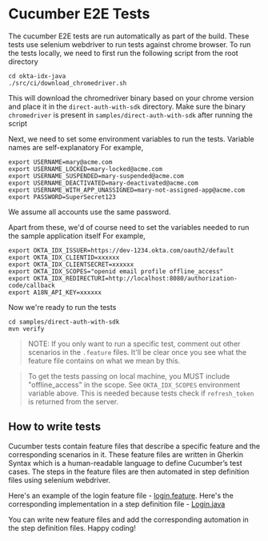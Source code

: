 # Cucumber E2E Tests

The cucumber E2E tests are run automatically as part of the build. These tests use selenium webdriver to run tests against chrome browser.
To run the tests locally, we need to first run the following script from the root directory

```
cd okta-idx-java
./src/ci/download_chromedriver.sh
```
This will download the chromedriver binary based on your chrome version and place it in the `direct-auth-with-sdk` directory.
Make sure the binary `chromedriver` is present in `samples/direct-auth-with-sdk` after running the script

Next, we need to set some environment variables to run the tests. Variable names are self-explanatory
For example,
```
export USERNAME=mary@acme.com
export USERNAME_LOCKED=mary-locked@acme.com
export USERNAME_SUSPENDED=mary-suspended@acme.com
export USERNAME_DEACTIVATED=mary-deactivated@acme.com
export USERNAME_WITH_APP_UNASSIGNED=mary-not-assigned-app@acme.com
export PASSWORD=SuperSecret123 
```
We assume all accounts use the same password. 

Apart from these, we'd of course need to set the variables needed to run the sample application itself
For example,
```
export OKTA_IDX_ISSUER=https://dev-1234.okta.com/oauth2/default
export OKTA_IDX_CLIENTID=xxxxxx
export OKTA_IDX_CLIENTSECRET=xxxxxx
export OKTA_IDX_SCOPES="openid email profile offline_access"
export OKTA_IDX_REDIRECTURI=http://localhost:8080/authorization-code/callback
export A18N_API_KEY=xxxxxx
```

Now we're ready to run the tests
```
cd samples/direct-auth-with-sdk
mvn verify
```

> NOTE: If you only want to run a specific test, comment out other scenarios in the `.feature` files. 
> It'll be clear once you see what the feature file contains on what we mean by this.

> To get the tests passing on local machine, you MUST include "offline_access" in the scope. See `OKTA_IDX_SCOPES` environment variable above.
> This is needed because tests check if `refresh_token` is returned from the server.

## How to write tests

Cucumber tests contain feature files that describe a specific feature and the corresponding scenarios in it.
These feature files are written in Gherkin Syntax which is a human-readable language to define Cucumber’s test cases.
The steps in the feature files are then automated in step definition files using selenium webdriver.

Here's an example of the login feature file - [login.feature](resources/features/login.feature). 
Here's the corresponding implementation in a step definition file - [Login.java](java/info/seleniumcucumber/userStepDefinitions/Login.java)

You can write new feature files and add the corresponding automation in the step definition files.
Happy coding!
